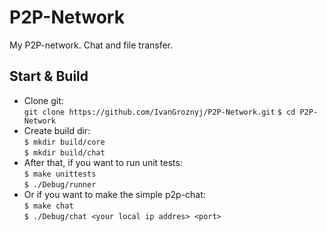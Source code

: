 # P2P-Network
My P2P-network. Chat and file transfer.

## Start & Build
- Clone git: <br />
`git clone https://github.com/IvanGroznyj/P2P-Network.git`
`$ cd P2P-Network` <br />
- Create build dir: <br />
`$ mkdir build/core` <br />
`$ mkdir build/chat`
- After that, if you want to run unit tests: <br />
`$ make unittests` <br />
`$ ./Debug/runner`
- Or if you want to make the simple p2p-chat:  <br />
`$ make chat` <br />
`$ ./Debug/chat <your local ip addres> <port>`
